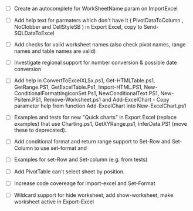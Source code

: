 - [ ] Create an autocomplete for WorkSheetName param on ImportExcel
- [ ] Add help text for parmaters which don't have it ( PivotDataToColumn , NoClobber and CellStyleSB ) in Export Excel, copy to Send-SQLDataToExcel
- [ ] Add checks for valid worksheet names (also check pivot names, range names and table names are valid)
- [ ] Investigate regional support for number conversion & possible date conversion
- [ ] Add help in ConvertToExcelXLSx.ps1, Get-HTMLTable.ps1, GetRange.PS1,  GetExcelTable.Ps1, Import-HTML.PS1,  New-ConditionalFormattingIconSet.Ps1, NewConditionalText.PS1, New-Psitem.PS1, Remove-Worksheet.ps1 and  Add-ExcelChart - Copy parameter help from function Add-ExcelChart into New-ExcelChart.ps1
- [ ] Examples and tests for new "Quick charts" in Export Excel  (replace examples) that use Charting.ps1, GetXYRange.ps1, InferData.PS1 (move these to deprecated). 
- [ ] Add conditional format and return range support to Set-Row and Set-Column to use set-format and 
- [ ] Examples for set-Row and Set-column (e.g. from tests)
- [ ] Add PivotTable can't select sheet by position. 
- [ ] Increase code covereage for import-excel and Set-Format 
- [ ] Wildcard support for hide worksheet, add show-worksheet, make worksheet active in Export-Excel  

